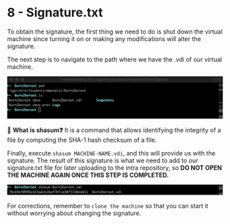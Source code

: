 # 8 - Signature.txt

To obtain the signature, the first thing we need to do is shut down the virtual machine since turning it on or making any modifications will alter the signature.

The next step is to navigate to the path where we have the .vdi of our virtual machine.

![ ](./Screen_Shot_2023-10-11_at_10.12.50_PM.png)

🧠 **What is shasum❓** It is a command that allows identifying the integrity of a file by computing the SHA-1 hash checksum of a file.

Finally, execute `shasum MACHINE-NAME.vdi`, and this will provide us with the signature. The result of this signature is what we need to add to our signature.txt file for later uploading to the intra repository, so **DO NOT OPEN THE MACHINE AGAIN ONCE THIS STEP IS COMPLETED.**

![ ](./Screen_Shot_2023-10-11_at_10.15.54_PM.png)

For corrections, remember to `clone the machine` so that you can start it without worrying about changing the signature.